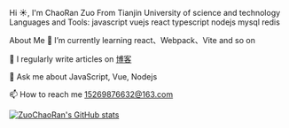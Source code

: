 Hi ☀️, I'm ChaoRan Zuo
From Tianjin University of science and technology
Languages and Tools:
javascript  vuejs react typescript nodejs mysql redis 

About Me
🌱 I’m currently learning react、Webpack、Vite and so on

📝 I regularly write articles on [博客](https://www.yuque.com/zcr.js)

💬 Ask me about JavaScript, Vue, Nodejs

📫 How to reach me 15269876632@163.com

[![ZuoChaoRan's GitHub stats](https://github-readme-stats.vercel.app/api?username=zcrchong&show_icons=true&theme=radical)](link-url也就是点击图片跳转的链接，我设置的是我的个人博客)
